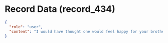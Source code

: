 # Record Data (record_434)

```json
{
  "role": "user",
  "content": "I would have thought one would feel happy for your brother but he doesn't why doesn't he? are you able to find evidence of it or we don't know? "
}
```
